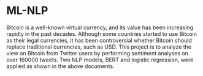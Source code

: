 # ML-NLP
Bitcoin is a well-known virtual currency, and its value has been increasing rapidly in the past decades. Although some countries started to use Bitcoin as their legal currencies, it has been controversial whether Bitcoin should replace traditional currencies, such as USD. This project is to analyze the view on Bitcoin from Twitter users by performing sentiment analyses on over 160000 tweets. Two NLP models, BERT and logistic regression, were applied as shown in the above documents.
